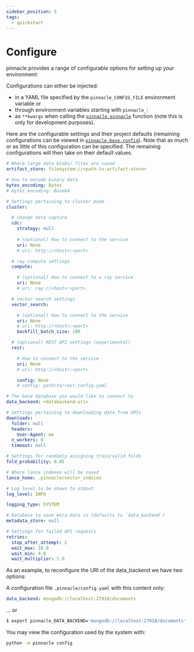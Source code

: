 ```yaml
---
sidebar_position: 3
tags:
  - quickstart
---
```


# Configure

pinnacle provides a range of configurable options for setting
up your environment:

Configurations can either be injected:

- in a YAML file specified by the `pinnacle_CONFIG_FILE` environment variable or
- through environment variables starting with `pinnacle_`:
- as `**kwargs` when calling the [`pinnacle.pinnacle`](../core_api/connect.md) function (note this is only for development purposes).

Here are the configurable settings and their project defaults 
(remaining configurations can be viewed in [`pinnacle.base.config`](https://github.com/pinnacle/pinnacle/blob/main/pinnacle/base/config.py)). Note that as much or as little of this configuration can be specified. The remaining 
configurations will then take on their default values.


```yaml
# Where large data blobs/ files are saved
artifact_store: filesystem://<path-to-artifact-store>

# How to encode binary data
bytes_encoding: Bytes
# bytes_encoding: Base64

# Settings pertaining to cluster mode
cluster:

  # change data capture
  cdc:
    strategy: null
    
    # (optional) How to connect to the service
    uri: None
    # uri: http://<host>:<port>

  # ray compute settings
  compute:

    # (optional) How to connect to a ray service
    uri: None
    # uri: ray://<host>:<port>

  # vector-search settings
  vector_search:

    # (optional) How to connect to the service
    uri: None
    # uri: http://<host>:<port>
    backfill_batch_size: 100

  # (optional) REST API settings (experimental)
  rest:

    # How to connect to the service
    uri: None
    # uri: http://<host>:<port>

    config: None
    # config: path/to/rest_config.yaml

# The base database you would like to connect to
data_backend: <databackend-uri>

# Settings pertaining to downloading data from URIs
downloads:
  folder: null
  headers:
    User-Agent: me
  n_workers: 0
  timeout: null

# Settings for randomly assigning train/valid folds
fold_probability: 0.05

# Where lance indexes will be saved
lance_home: .pinnacle/vector_indices

# Log level to be shown to stdout
log_level: INFO

logging_type: SYSTEM

# Database to save meta-data in (defaults to `data_backend`)
metadata_store: null

# Settings for failed API requests
retries:
  stop_after_attempt: 2
  wait_max: 10.0
  wait_min: 4.0
  wait_multiplier: 1.0
```

As an example, to reconfigure the URI of the data_backend we have two options:

A configuration file `.pinnacle/config.yaml` with this content only:

```yaml
data_backend: mongodb://localhost:27018/documents
```

... or

```bash
$ export pinnacle_DATA_BACKEND='mongodb://localhost:27018/documents'
```

You may view the configuration used by the system with:

```bash
python -m pinnacle config
```
